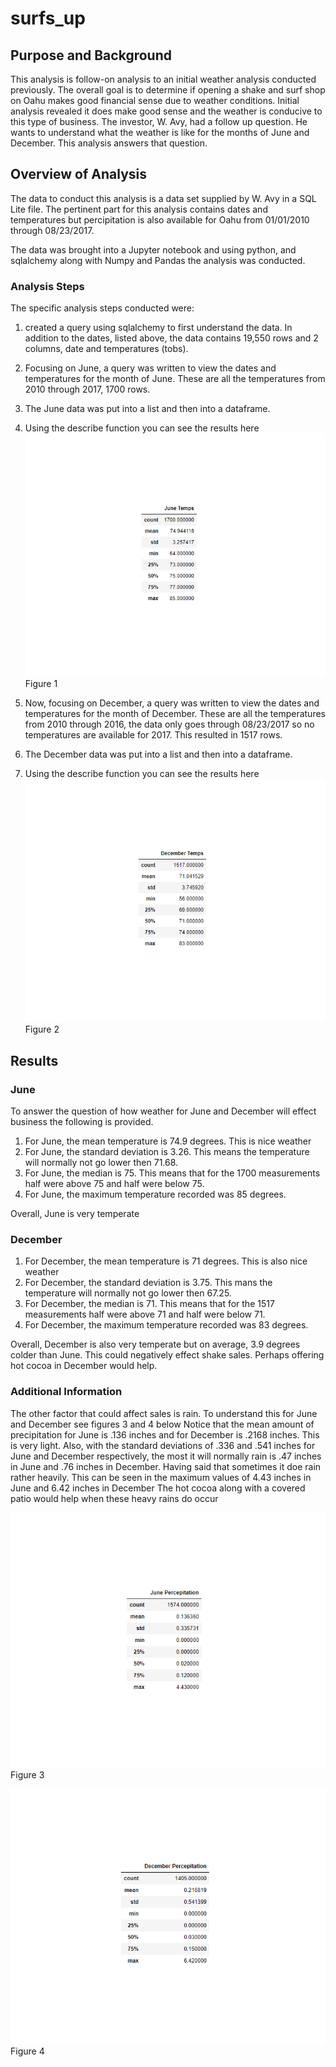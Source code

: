 # surfs_up
## Purpose and Background
This analysis is follow-on analysis to an initial weather analysis conducted previously. The overall goal is to determine if opening a shake and surf
shop on Oahu makes good financial sense due to weather conditions. Initial analysis revealed it does make good sense and the weather
is conducive to this type of business. The investor, W. Avy, had a follow up question. He wants to understand what the weather is like for
the months of June and December. This analysis answers that question.

## Overview of Analysis
The data to conduct this analysis is a data set supplied by W. Avy in a SQL Lite file. The pertinent part for this analysis contains dates and temperatures but percipitation is also available for Oahu from 01/01/2010 through 08/23/2017.

The data was brought into a Jupyter notebook and using python, and sqlalchemy along with Numpy and Pandas the analysis was conducted.

### Analysis Steps
The specific analysis steps conducted were:
1.	created a query using sqlalchemy to first understand the data. In addition to the dates, listed above, the data contains 19,550 rows and 2 columns, date and temperatures (tobs).
2. Focusing on June, a query was written to view the dates and temperatures for the month of June. These are all the temperatures from 2010 through 2017, 1700 rows.
3. The June data was put into a list and then into a dataframe.
4. Using the describe function you can see the results here ![](https://github.com/davidmcbee/surfs_up/blob/master/Resources/june_statistics.png)
Figure 1


5. Now, focusing on December, a query was written to view the dates and temperatures for the month of December. These are all the temperatures from 2010 through 2016, the data only goes through 08/23/2017 so no temperatures are available for 2017. This resulted in 1517 rows.
3. The December data was put into a list and then into a dataframe.
4. Using the describe function you can see the results here ![](https://github.com/davidmcbee/surfs_up/blob/master/Resources/december_statistics.png)
Figure 2

## Results

### June
To answer the question of how weather for June and December will effect business the following is provided.
1. For June, the mean temperature is 74.9 degrees. This is nice weather
2. For June, the standard deviation is 3.26. This means the temperature will normally not go lower then 71.68.
3. For June, the median is 75. This means that for the 1700 measurements half were above 75 and half were below 75.
4. For June, the maximum temperature recorded was 85 degrees.

Overall, June is very temperate

### December
1. For December, the mean temperature is 71 degrees. This is also nice weather
2. For December, the standard deviation is 3.75. This mans the temperature will normally not go lower then 67.25.
3. For December, the median is 71. This means that for the 1517 measurements half were above 71 and half were below 71.
4. For December, the maximum temperature recorded was 83 degrees.
 
Overall, December is also very temperate but on average, 3.9 degrees colder than June. This could negatively effect shake sales. Perhaps offering hot cocoa in December would help.

### Additional Information
The other factor that could affect sales is rain. To understand this for June and December see figures 3 and 4 below
Notice that the mean amount of precipitation for June is .136 inches and for December is .2168 inches. This is very light.
Also, with the standard deviations of .336 and .541 inches for June and December respectively, the most it will normally rain is .47 inches in June and .76 inches in December.
Having said that sometimes it doe rain rather heavily. This can be seen in the maximum values of 4.43 inches in June and 6.42 inches in December
The hot cocoa along with a covered patio would help when these heavy rains do occur

![](https://github.com/davidmcbee/surfs_up/blob/master/Resources/june_rain.png)
Figure 3

![](https://github.com/davidmcbee/surfs_up/blob/master/Resources/december_rain.png)
Figure 4
